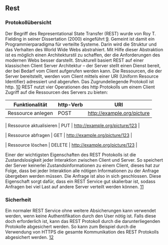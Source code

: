 ## Rest
### Protokollübersicht
Der Begriff des Representational State Transfer (REST) wurde von Roy T. Fielding in seiner Dissertation (2000) eingeführt [9](quellen.md). Gemeint ist damit ein Programmierparadigma für verteilte Systeme. Darin wird die Struktur und das Verhalten des World Wide Webs abstrahiert. Mit Hilfe dieser Abstraktion ist es möglich einen Architekturstil zu schaffen, der die Anforderungen des modernen Webs besser darstellt. Strukturell basiert REST auf einer klassischen Client Server Architektur – der Server stellt einen Dienst bereit, der bei Bedarf vom Client aufgerufen werden kann. Die Ressourcen, die der Server bereitstellt, werden vom Client mittels einer URI (Uniform Resource Identifier) adressiert und abgerufen. Das Zugrundeliegende Protokoll ist http. [10](quellen.md)
REST nutzt vier Operationen des http Protokolls um einem Client Zugriff auf die Ressourcen des Servers zu bieten: 

| Funktionalität | http-Verb | URI |
| ------------- | ------------- | ------------- |
| Ressource anlegen | POST | http://example.org/picture |

| Ressource aktualisieren | PUT | http://example.org/picture/123 |

| Ressource abfragen | GET | http://example.org/picture/123 |

| Ressource löschen | DELETE | http://example.org/picture/123 |

Einer der wichtigsten Eigenschaften des REST Protokolls ist die Zustandslosigkeit jeder Interaktion zwischen Client und Server. So speichert der Server keinerlei Zustandsinformationen zu einem Client, dieses hat zur Folge, dass bei jeder Interaktion alle nötigen Informationen zu der Anfrage übergeben werden müssen. Die Anfrage ist also in sich geschlossen. Diese Eigenschaft sorgt dafür, dass ein REST Service gut skalierbar ist, sodass Anfragen bei viel Last auf andere Server verteilt werden können. [11](quellen.md)
### Sicherheit
Ein normaler REST Service ohne weitere Absicherungen kann verwendet werden, wenn keine Authentifikation durch den User nötig ist. Falls diese doch erforderlich ist, kann das REST Protokoll durch die darunterliegenden Protokolle abgesichert werden. So kann zum Beispiel durch die Verwendung von HTTPS die gesamte Kommunikation des REST Protokolls abgesichert werden.   [12](quellen.md)    